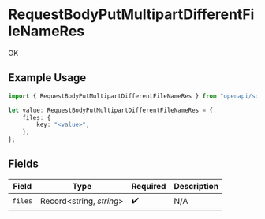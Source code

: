 # RequestBodyPutMultipartDifferentFileNameRes

OK

## Example Usage

```typescript
import { RequestBodyPutMultipartDifferentFileNameRes } from "openapi/sdk/models/operations";

let value: RequestBodyPutMultipartDifferentFileNameRes = {
    files: {
        key: "<value>",
    },
};
```

## Fields

| Field                    | Type                     | Required                 | Description              |
| ------------------------ | ------------------------ | ------------------------ | ------------------------ |
| `files`                  | Record<string, *string*> | :heavy_check_mark:       | N/A                      |